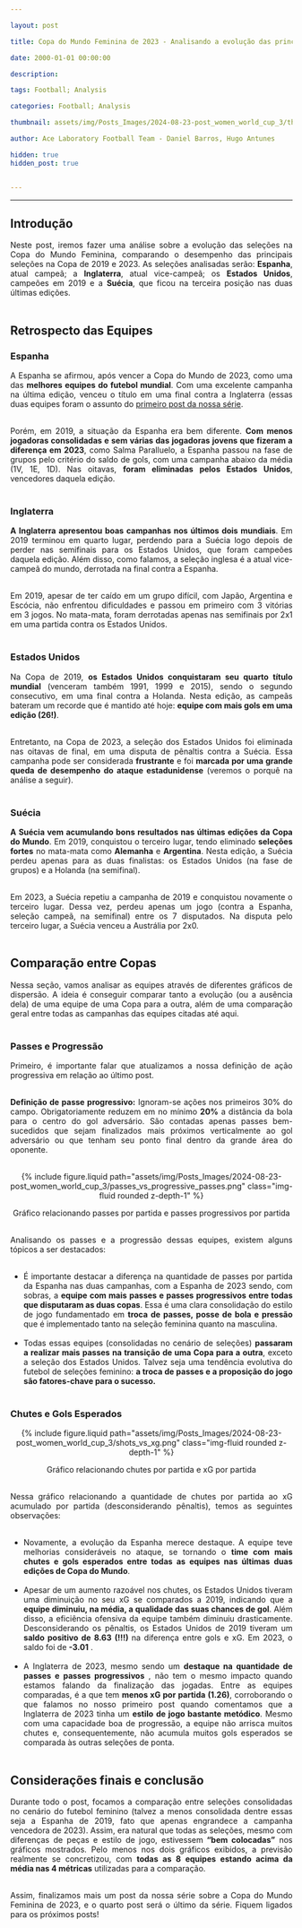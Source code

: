```yaml
---

layout: post

title: Copa do Mundo Feminina de 2023 - Analisando a evolução das principais equipes

date: 2000-01-01 00:00:00

description:

tags: Football; Analysis

categories: Football; Analysis

thumbnail: assets/img/Posts_Images/2024-08-23-post_women_world_cup_3/thumb_women_world_cup.png

author: Ace Laboratory Football Team - Daniel Barros, Hugo Antunes

hidden: true
hidden_post: true


---
```


---

<h2><b>Introdução</b></h2>
  

<div  style="text-align: justify">

Neste post, iremos fazer uma análise sobre a evolução das seleções na Copa do Mundo Feminina, comparando o desempenho das principais seleções na Copa de 2019 e 2023. As seleções analisadas serão: <b>Espanha</b>, atual campeã; a <b>Inglaterra</b>, atual vice-campeã; os <b>Estados Unidos</b>, campeões em 2019 e a <b>Suécia</b>, que ficou na terceira posição nas duas últimas edições. <br/><br/>

<h2><b>Retrospecto das Equipes</b></h2>

<h3><b>Espanha</b></h3>

A Espanha se afirmou, após vencer a Copa do Mundo de 2023, como uma das <b>melhores equipes do futebol mundial</b>. Com uma excelente campanha na última edição, venceu o título em uma final contra a Inglaterra (essas duas equipes foram o assunto do <a  href = "https://ac3lab.github.io/blog/2024/post_women_world_cup_1_en/"> primeiro post da nossa série</a>.  <br/><br/>



Porém, em 2019, a situação da Espanha era bem diferente. <b>Com menos jogadoras consolidadas e sem várias das jogadoras jovens que fizeram a diferença em 2023</b>, como Salma Paralluelo, a Espanha passou na fase de grupos pelo critério do saldo de gols, com uma campanha abaixo da média (1V, 1E, 1D). Nas oitavas, <b>foram eliminadas pelos Estados Unidos</b>, vencedores daquela edição. <br/><br/>


 
<h3> <b>Inglaterra</b> </h3>

<b>A Inglaterra apresentou boas campanhas nos últimos dois mundiais</b>. Em 2019 terminou em quarto lugar, perdendo para a Suécia logo depois de perder nas semifinais para os Estados Unidos, que foram campeões daquela edição. Além disso, como falamos, a seleção inglesa é a atual vice-campeã do mundo, derrotada na final contra a Espanha. <br/><br/>

Em 2019, apesar de ter caído em um grupo difícil, com Japão, Argentina e Escócia, não enfrentou dificuldades e passou em primeiro com 3 vitórias em 3 jogos. No mata-mata, foram derrotadas apenas nas semifinais por 2x1 em uma partida contra os Estados Unidos. <br/><br/>


<h3> <b>Estados Unidos</b> </h3>


Na Copa de 2019, <b>os Estados Unidos conquistaram seu quarto título mundial</b> (venceram também 1991, 1999 e 2015), sendo o segundo consecutivo, em uma final contra a Holanda. Nesta edição, as campeãs bateram um recorde que é mantido até hoje: <b>equipe com mais gols em uma edição (26!)</b>. <br/><br/>

Entretanto, na Copa de 2023, a seleção dos Estados Unidos foi eliminada nas oitavas de final, em uma disputa de pênaltis contra a Suécia. Essa campanha pode ser considerada <b>frustrante</b> e foi <b>marcada por uma grande queda de desempenho do ataque estadunidense</b> (veremos o porquê na análise a seguir). <br/><br/>

<h3> <b>Suécia</b> </h3>

<b>A Suécia vem acumulando bons resultados nas últimas edições da Copa do Mundo</b>. Em 2019, conquistou o terceiro lugar, tendo eliminado <b>seleções fortes</b> no mata-mata como <b>Alemanha</b> e <b>Argentina</b>. Nesta edição, a Suécia perdeu apenas para as duas finalistas: os Estados Unidos (na fase de grupos) e a Holanda (na semifinal). <br/><br/>

Em 2023, a Suécia repetiu a campanha de 2019 e conquistou novamente o terceiro lugar. Dessa vez, perdeu apenas um jogo (contra a Espanha, seleção campeã, na semifinal) entre os 7 disputados. Na disputa pelo terceiro lugar, a Suécia venceu a Austrália por 2x0. <br/><br/>

<h2> <b>Comparação entre Copas</b> </h2>

Nessa seção, vamos analisar as equipes através de diferentes gráficos de dispersão. A ideia é conseguir comparar tanto a evolução (ou a ausência dela) de uma equipe de uma Copa para a outra, além de uma comparação geral entre todas as campanhas das equipes citadas até aqui. <br/><br/>

<h3> <b>Passes e Progressão</b> </h3>

Primeiro, é importante falar que atualizamos a nossa definição de ação progressiva em relação ao último post. <br/><br/>

<b>Definição de passe progressivo:</b> Ignoram-se ações nos primeiros 30% do campo. Obrigatoriamente reduzem em no mínimo <b>20%</b> a distância da bola para o centro do gol adversário. São contadas apenas passes bem-sucedidos que sejam finalizados mais próximos verticalmente ao gol adversário ou que tenham seu ponto final dentro da grande área do oponente. <br/><br/>

<div  style="width: 100%; margin: 0 auto; text-align: center;">

{% include figure.liquid path="assets/img/Posts_Images/2024-08-23-post_women_world_cup_3/passes_vs_progressive_passes.png" class="img-fluid rounded z-depth-1" %}

</div>

<center>Gráfico relacionando passes por partida e passes progressivos por partida<br/><br/></center>

Analisando os passes e a progressão dessas equipes, existem alguns tópicos a ser destacados: <br/><br/>

- É importante destacar a diferença na quantidade de passes por partida da Espanha nas duas campanhas, com a Espanha de 2023 sendo, com sobras, a <b> equipe com mais passes e passes progressivos entre todas que disputaram as duas copas</b>. Essa é uma clara consolidação do estilo de jogo fundamentado em <b> troca de passes, posse de bola e pressão </b> que é implementado tanto na seleção feminina quanto na masculina. <br/><br/>
- Todas essas equipes (consolidadas no cenário de seleções) <b> passaram a realizar mais passes na transição de uma Copa para a outra</b>, exceto a seleção dos Estados Unidos. Talvez seja uma tendência evolutiva do futebol de seleções feminino: <b> a troca de passes e a proposição do jogo são fatores-chave para o sucesso.</b>  <br/><br/>

<h3> <b>Chutes e Gols Esperados</b> </h3>


<div  style="width: 100%; margin: 0 auto; text-align: center;">

{% include figure.liquid path="assets/img/Posts_Images/2024-08-23-post_women_world_cup_3/shots_vs_xg.png" class="img-fluid rounded z-depth-1" %}

</div>

<center> Gráfico relacionando chutes por partida e xG por partida<br/><br/></center>

Nessa gráfico relacionando a quantidade de chutes por partida ao xG acumulado por partida (desconsiderando pênaltis), temos as seguintes observações: <br/><br/>
 
- Novamente, a evolução da Espanha merece destaque. A equipe teve melhorias consideráveis no ataque, se tornando o <b> time com mais chutes e gols esperados entre todas as equipes nas últimas duas edições de Copa do Mundo</b>.  <br/><br/>
- Apesar de um aumento razoável nos chutes, os Estados Unidos tiveram uma diminuição no seu xG se comparados a 2019, indicando que a <b> equipe diminuiu, na média, a qualidade das suas chances de gol</b>. Além disso, a eficiência ofensiva da equipe também diminuiu drasticamente. Desconsiderando os pênaltis, os Estados Unidos de 2019 tiveram um <b> saldo positivo de 8.63 (!!!) </b> na diferença entre gols e xG. Em 2023, o saldo foi de <b> -3.01</b> . <br/><br/>
- A Inglaterra de 2023, mesmo sendo um <b> destaque na quantidade de passes e passes progressivos</b> , não tem o mesmo impacto quando estamos falando da finalização das jogadas. Entre as equipes comparadas, é a que tem <b> menos xG por partida (1.26)</b>, corroborando o que falamos no nosso primeiro post quando comentamos que a Inglaterra de 2023 tinha um <b> estilo de jogo bastante metódico</b>. Mesmo com uma capacidade boa de progressão, a equipe não arrisca muitos chutes e, consequentemente, não acumula muitos gols esperados se comparada às outras seleções de ponta. <br/><br/>



<h2><b>Considerações finais e conclusão</b></h2>

Durante todo o post, focamos a comparação entre seleções consolidadas no cenário do futebol feminino (talvez a menos consolidada dentre essas seja a Espanha de 2019, fato que apenas engrandece a campanha vencedora de 2023). Assim, era natural que todas as seleções, mesmo com diferenças de peças e estilo de jogo, estivessem<b> “bem colocadas”</b> nos gráficos mostrados. Pelo menos nos dois gráficos exibidos, a previsão realmente se concretizou, com <b>todas as 8 equipes estando acima da média nas 4 métricas</b> utilizadas para a comparação. <br/><br/>

Assim, finalizamos mais um post da nossa série sobre a Copa do Mundo Feminina de 2023, e o quarto post será o último da série. Fiquem ligados para os próximos posts! <br/><br/>


<div>

